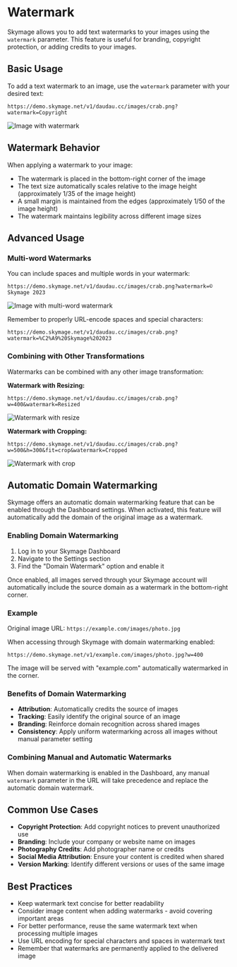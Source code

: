 # Watermark

Skymage allows you to add text watermarks to your images using the `watermark` parameter. This feature is useful for branding, copyright protection, or adding credits to your images.

## Basic Usage

To add a text watermark to an image, use the `watermark` parameter with your desired text:

```
https://demo.skymage.net/v1/daudau.cc/images/crab.png?watermark=Copyright
```
![Image with watermark](https://demo.skymage.net/v1/daudau.cc/images/crab.png?watermark=Copyright)

## Watermark Behavior

When applying a watermark to your image:

- The watermark is placed in the bottom-right corner of the image
- The text size automatically scales relative to the image height (approximately 1/35 of the image height)
- A small margin is maintained from the edges (approximately 1/50 of the image height)
- The watermark maintains legibility across different image sizes

## Advanced Usage

### Multi-word Watermarks

You can include spaces and multiple words in your watermark:

```
https://demo.skymage.net/v1/daudau.cc/images/crab.png?watermark=© Skymage 2023
```
![Image with multi-word watermark](https://demo.skymage.net/v1/daudau.cc/images/crab.png?watermark=©%20Skymage%202023)

Remember to properly URL-encode spaces and special characters:

```
https://demo.skymage.net/v1/daudau.cc/images/crab.png?watermark=%C2%A9%20Skymage%202023
```

### Combining with Other Transformations

Watermarks can be combined with any other image transformation:

**Watermark with Resizing:**
```
https://demo.skymage.net/v1/daudau.cc/images/crab.png?w=400&watermark=Resized
```
![Watermark with resize](https://demo.skymage.net/v1/daudau.cc/images/crab.png?w=400&watermark=Resized)

**Watermark with Cropping:**
```
https://demo.skymage.net/v1/daudau.cc/images/crab.png?w=500&h=300&fit=crop&watermark=Cropped
```
![Watermark with crop](https://demo.skymage.net/v1/daudau.cc/images/crab.png?w=500&h=300&fit=crop&watermark=Cropped)


## Automatic Domain Watermarking

Skymage offers an automatic domain watermarking feature that can be enabled through the Dashboard settings. When activated, this feature will automatically add the domain of the original image as a watermark.

### Enabling Domain Watermarking

1. Log in to your Skymage Dashboard
2. Navigate to the Settings section
3. Find the "Domain Watermark" option and enable it

Once enabled, all images served through your Skymage account will automatically include the source domain as a watermark in the bottom-right corner.

### Example

Original image URL: `https://example.com/images/photo.jpg`

When accessing through Skymage with domain watermarking enabled:
```
https://demo.skymage.net/v1/example.com/images/photo.jpg?w=400
```

The image will be served with "example.com" automatically watermarked in the corner.

### Benefits of Domain Watermarking

- **Attribution**: Automatically credits the source of images
- **Tracking**: Easily identify the original source of an image
- **Branding**: Reinforce domain recognition across shared images
- **Consistency**: Apply uniform watermarking across all images without manual parameter setting

### Combining Manual and Automatic Watermarks

When domain watermarking is enabled in the Dashboard, any manual `watermark` parameter in the URL will take precedence and replace the automatic domain watermark.

## Common Use Cases

- **Copyright Protection**: Add copyright notices to prevent unauthorized use
- **Branding**: Include your company or website name on images
- **Photography Credits**: Add photographer name or credits
- **Social Media Attribution**: Ensure your content is credited when shared
- **Version Marking**: Identify different versions or uses of the same image

## Best Practices

- Keep watermark text concise for better readability
- Consider image content when adding watermarks - avoid covering important areas
- For better performance, reuse the same watermark text when processing multiple images
- Use URL encoding for special characters and spaces in watermark text
- Remember that watermarks are permanently applied to the delivered image

